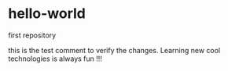 # hello-world
first repository

this is the test comment to verify the changes.
Learning new cool technologies is always fun !!!
